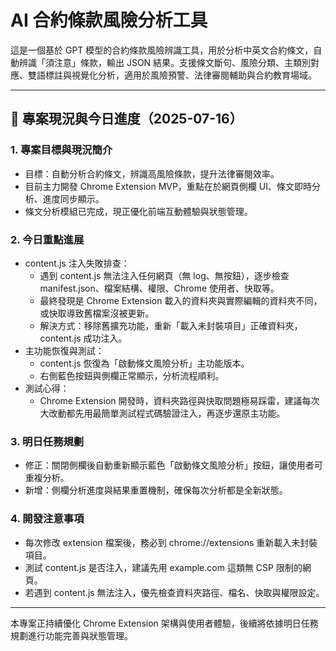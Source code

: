 # AI 合約條款風險分析工具

這是一個基於 GPT 模型的合約條款風險辨識工具，用於分析中英文合約條文，自動辨識「須注意」條款，輸出 JSON 結果。支援條文斷句、風險分類、主類別對應、雙語標註與視覺化分析，適用於風險預警、法律審閱輔助與合約教育場域。

---

## 📌 專案現況與今日進度（2025-07-16）

### 1. 專案目標與現況簡介
- 目標：自動分析合約條文，辨識高風險條款，提升法律審閱效率。
- 目前主力開發 Chrome Extension MVP，重點在於網頁側欄 UI、條文即時分析、進度同步顯示。
- 條文分析模組已完成，現正優化前端互動體驗與狀態管理。

### 2. 今日重點進展
- content.js 注入失敗排查：
  - 遇到 content.js 無法注入任何網頁（無 log、無按鈕），逐步檢查 manifest.json、檔案結構、權限、Chrome 使用者、快取等。
  - 最終發現是 Chrome Extension 載入的資料夾與實際編輯的資料夾不同，或快取導致舊檔案沒被更新。
  - 解決方式：移除舊擴充功能，重新「載入未封裝項目」正確資料夾，content.js 成功注入。
- 主功能恢復與測試：
  - content.js 恢復為「啟動條文風險分析」主功能版本。
  - 右側藍色按鈕與側欄正常顯示，分析流程順利。
- 測試心得：
  - Chrome Extension 開發時，資料夾路徑與快取問題極易踩雷，建議每次大改動都先用最簡單測試程式碼驗證注入，再逐步還原主功能。

### 3. 明日任務規劃
- 修正：關閉側欄後自動重新顯示藍色「啟動條文風險分析」按鈕，讓使用者可重複分析。
- 新增：側欄分析進度與結果重置機制，確保每次分析都是全新狀態。

### 4. 開發注意事項
- 每次修改 extension 檔案後，務必到 chrome://extensions 重新載入未封裝項目。
- 測試 content.js 是否注入，建議先用 example.com 這類無 CSP 限制的網頁。
- 若遇到 content.js 無法注入，優先檢查資料夾路徑、檔名、快取與權限設定。

---

本專案正持續優化 Chrome Extension 架構與使用者體驗，後續將依據明日任務規劃進行功能完善與狀態管理。
